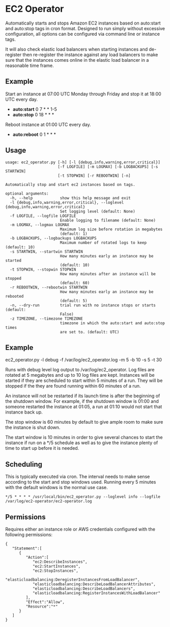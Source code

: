 EC2 Operator
============

Automatically starts and stops Amazon EC2 instances based on auto:start and auto:stop tags in cron format. Designed to
run simply without excessive configuration, all options can be configured via command line or instance tags.

It will also check elastic load balancers when starting instances and de-register then re-register the instance against
any load balancers to make sure that the instances comes online in the elastic load balancer in a reasonable time frame.

Example
-------

Start an instance at 07:00 UTC Monday through Friday and stop it at 18:00 UTC every day.

- **auto:start** 0 7 * * 1-5
- **auto:stop**  0 18 * * *

Reboot instance at 01:00 UTC every day.

- **auto:reboot**  0 1 * * *

Usage
-----

    usage: ec2_operator.py [-h] [-l {debug,info,warning,error,critical}]
                           [-f LOGFILE] [-m LOGMAX] [-b LOGBACKUPS] [-s STARTWIN]
                           [-t STOPWIN] [-r REBOOTWIN] [-n]

    Automatically stop and start ec2 instances based on tags.

    optional arguments:
      -h, --help            show this help message and exit
      -l {debug,info,warning,error,critical}, --loglevel {debug,info,warning,error,critical}
                            Set logging level (default: None)
      -f LOGFILE, --logfile LOGFILE
                            Enable logging to filename (default: None)
      -m LOGMAX, --logmax LOGMAX
                            Maximum log size before rotation in megabytes
                            (default: 1)
      -b LOGBACKUPS, --logbackups LOGBACKUPS
                            Maximum number of rotated logs to keep (default: 10)
      -s STARTWIN, --startwin STARTWIN
                            How many minutes early an instance may be started
                            (default: 10)
      -t STOPWIN, --stopwin STOPWIN
                            How many minutes after an instance will be stopped
                            (default: 60)
      -r REBOOTWIN, --rebootwin STARTWIN
                            How many minutes early an instance may be rebooted
                            (default: 5)
      -n, --dry-run         trial run with no instance stops or starts (default:
                            False)
      -z TIMEZONE, --timezone TIMEZONE
                            timezone in which the auto:start and auto:stop times
                            are set to. (default: UTC)

Example
--------

ec2_operator.py -l debug -f /var/log/ec2_operator.log -m 5 -b 10 -s 5 -t 30

Runs with debug level log output to /var/log/ec2_operator. Log files are rotated at 5 megabytes and up to 10 log
files are kept. Instances will be started if they are scheduled to start within 5 minutes of a run. They will be
stopped if the they are found running within 60 minutes of a run.

An instance will not be restarted if its launch time is after the beginning of the shutdown window. For example, if
the shutdown window is 01:00 and someone restarted the instance at 01:05, a run at 01:10 would not start that instance
back up.

The stop window is 60 minutes by default to give ample room to make sure the instance is shut down.

The start window is 10 minutes in order to give several chances to start the instance if run on a */5 schedule as well
as to give the instance plenty of time to start up before it is needed.

Scheduling
----------

This is typically executed via cron. The interval needs to make sense according to the start and stop windows used.
Running every 5 minutes with the default windows is the normal use case.

    */5 * * * * /usr/local/bin/ec2_operator.py --loglevel info --logfile /var/log/ec2-operator/ec2-operator.log

Permissions
-----------

Requires either an instance role or AWS credentials configured with the following permissions:

    {
       "Statement":[
          {
             "Action":[
                "ec2:DescribeInstances",
                "ec2:StartInstances",
                "ec2:StopInstances",
                "elasticloadbalancing:DeregisterInstancesFromLoadBalancer",
                "elasticloadbalancing:DescribeLoadBalancerAttributes",
                "elasticloadbalancing:DescribeLoadBalancers",
                "elasticloadbalancing:RegisterInstancesWithLoadBalancer"
             ],
             "Effect":"Allow",
             "Resource":"*"
          }
       ]
    }
